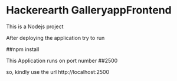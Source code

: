# Hackerearth GalleryappFrontend

This is a Nodejs project

After deploying the application try to run

##npm install

This Application runs on port number ##2500

so, kindly use the url http://localhost:2500
